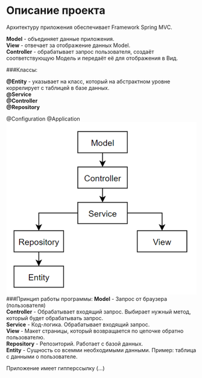 # Описание проекта
Архитектуру приложения обеспечивает  Framework Spring MVC.

**Model** - объединяет данные приложения. <br/>
**View** - отвечает за отображение данных Model.<br/>
**Controller** - обрабатывает запрос пользователя, создаёт 
соответствующую Модель и передаёт её для отображения в Вид.

###Классы:

**@Entity** - указывает на класс, который на абстрактном
уровне коррелирует с таблицей в базе данных.<br/>
**@Service**<br/>
**@Controller**<br/>
**@Repository**<br/>

@Configuration
@Application
![1](image_md/2.PNG)
###Принцип работы программы:
**Model** - Запрос от браузера (пользователя)<br/>
**Controller** - Обрабатывает входящий запрос. 
Выбирает нужный метод, который будет обрабатывать запрос.<br/>
**Service** - Код-логика. Обрабатывает входящий запрос.<br/>
**View** - Макет страницы, который возвращается по 
цепочке обратно пользователю.<br/>
**Repository** - Репозиторий. Работает с базой данных.<br/>
**Entity** - Сущность со всемми необходимыми данными. 
Пример: таблица с данными о пользователе.<br/>

Приложение имеет гипперссылку (...) 